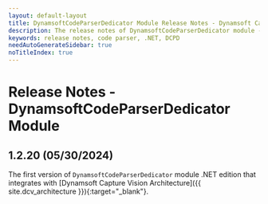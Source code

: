 ```yaml
---
layout: default-layout
title: DynamsoftCodeParserDedicator Module Release Notes - Dynamsoft Capture Vision .NET Edition
description: The release notes of DynamsoftCodeParserDedicator module - Dynamsoft Capture Vision .NET Edition.
keywords: release notes, code parser, .NET, DCPD
needAutoGenerateSidebar: true
noTitleIndex: true
---
```


# Release Notes - DynamsoftCodeParserDedicator Module

## 1.2.20 (05/30/2024)

The first version of `DynamsoftCodeParserDedicator` module .NET edition that integrates with [Dynamsoft Capture Vision Architecture]({{ site.dcv_architecture }}){:target="_blank"}.
